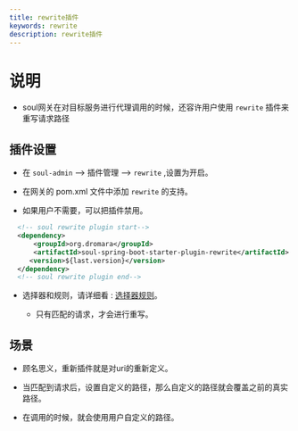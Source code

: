 ```yaml
---
title: rewrite插件
keywords: rewrite
description: rewrite插件
---
```


# 说明

* soul网关在对目标服务进行代理调用的时候，还容许用户使用 `rewrite` 插件来重写请求路径


## 插件设置

* 在 `soul-admin` --> 插件管理 --> `rewrite` ,设置为开启。

* 在网关的 pom.xml 文件中添加 `rewrite` 的支持。

* 如果用户不需要，可以把插件禁用。

```xml
  <!-- soul rewrite plugin start-->
  <dependency>
      <groupId>org.dromara</groupId>
      <artifactId>soul-spring-boot-starter-plugin-rewrite</artifactId>
     <version>${last.version}</version>
  </dependency>
  <!-- soul rewrite plugin end-->
``` 

* 选择器和规则，请详细看 : [选择器规则](selector.md)。

  * 只有匹配的请求，才会进行重写。

## 场景

* 顾名思义，重新插件就是对uri的重新定义。

* 当匹配到请求后，设置自定义的路径，那么自定义的路径就会覆盖之前的真实路径。

* 在调用的时候，就会使用用户自定义的路径。
